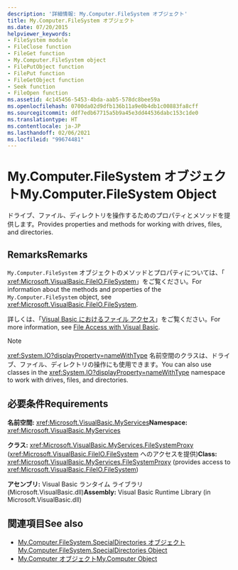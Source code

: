 ```yaml
---
description: '詳細情報: My.Computer.FileSystem オブジェクト'
title: My.Computer.FileSystem オブジェクト
ms.date: 07/20/2015
helpviewer_keywords:
- FileSystem module
- FileClose function
- FileGet function
- My.Computer.FileSystem object
- FilePutObject function
- FilePut function
- FileGetObject function
- Seek function
- FileOpen function
ms.assetid: 4c145456-5453-4bda-aab5-578dc8bee59a
ms.openlocfilehash: 0700da02d9dfb136b11a9e0b4db1c00883fa8cff
ms.sourcegitcommit: ddf7edb67715a5b9a45e3dd44536dabc153c1de0
ms.translationtype: HT
ms.contentlocale: ja-JP
ms.lasthandoff: 02/06/2021
ms.locfileid: "99674481"
---
```

# <a name="mycomputerfilesystem-object"></a><span data-ttu-id="d7820-103">My.Computer.FileSystem オブジェクト</span><span class="sxs-lookup"><span data-stu-id="d7820-103">My.Computer.FileSystem Object</span></span>

<span data-ttu-id="d7820-104">ドライブ、ファイル、ディレクトリを操作するためのプロパティとメソッドを提供します。</span><span class="sxs-lookup"><span data-stu-id="d7820-104">Provides properties and methods for working with drives, files, and directories.</span></span>  
  
## <a name="remarks"></a><span data-ttu-id="d7820-105">Remarks</span><span class="sxs-lookup"><span data-stu-id="d7820-105">Remarks</span></span>  

 <span data-ttu-id="d7820-106">`My.Computer.FileSystem` オブジェクトのメソッドとプロパティについては、「 <xref:Microsoft.VisualBasic.FileIO.FileSystem>」をご覧ください。</span><span class="sxs-lookup"><span data-stu-id="d7820-106">For information about the methods and properties of the `My.Computer.FileSystem` object, see <xref:Microsoft.VisualBasic.FileIO.FileSystem>.</span></span>  
  
 <span data-ttu-id="d7820-107">詳しくは、「[Visual Basic におけるファイル アクセス](../../developing-apps/programming/drives-directories-files/file-access.md)」をご覧ください。</span><span class="sxs-lookup"><span data-stu-id="d7820-107">For more information, see [File Access with Visual Basic](../../developing-apps/programming/drives-directories-files/file-access.md).</span></span>  
  
> [!NOTE]
> <span data-ttu-id="d7820-108"><xref:System.IO?displayProperty=nameWithType> 名前空間のクラスは、ドライブ、ファイル、ディレクトリの操作にも使用できます。</span><span class="sxs-lookup"><span data-stu-id="d7820-108">You can also use classes in the <xref:System.IO?displayProperty=nameWithType> namespace to work with drives, files, and directories.</span></span>  
  
## <a name="requirements"></a><span data-ttu-id="d7820-109">必要条件</span><span class="sxs-lookup"><span data-stu-id="d7820-109">Requirements</span></span>  

 <span data-ttu-id="d7820-110">**名前空間:** <xref:Microsoft.VisualBasic.MyServices></span><span class="sxs-lookup"><span data-stu-id="d7820-110">**Namespace:** <xref:Microsoft.VisualBasic.MyServices></span></span>  
  
 <span data-ttu-id="d7820-111">**クラス:** <xref:Microsoft.VisualBasic.MyServices.FileSystemProxy> (<xref:Microsoft.VisualBasic.FileIO.FileSystem> へのアクセスを提供)</span><span class="sxs-lookup"><span data-stu-id="d7820-111">**Class:** <xref:Microsoft.VisualBasic.MyServices.FileSystemProxy> (provides access to <xref:Microsoft.VisualBasic.FileIO.FileSystem>)</span></span>  
  
 <span data-ttu-id="d7820-112">**アセンブリ:** Visual Basic ランタイム ライブラリ (Microsoft.VisualBasic.dll)</span><span class="sxs-lookup"><span data-stu-id="d7820-112">**Assembly:** Visual Basic Runtime Library (in Microsoft.VisualBasic.dll)</span></span>  
  
## <a name="see-also"></a><span data-ttu-id="d7820-113">関連項目</span><span class="sxs-lookup"><span data-stu-id="d7820-113">See also</span></span>

- [<span data-ttu-id="d7820-114">My.Computer.FileSystem.SpecialDirectories オブジェクト</span><span class="sxs-lookup"><span data-stu-id="d7820-114">My.Computer.FileSystem.SpecialDirectories Object</span></span>](my-computer-filesystem-specialdirectories-object.md)
- [<span data-ttu-id="d7820-115">My.Computer オブジェクト</span><span class="sxs-lookup"><span data-stu-id="d7820-115">My.Computer Object</span></span>](my-computer-object.md)
